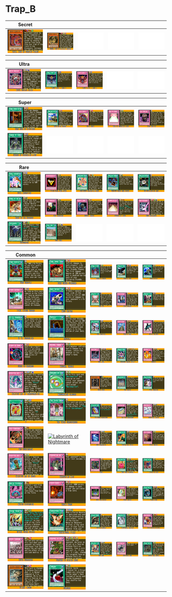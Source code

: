 # Trap_B

|Secret| | | | |
|---|---|---|---|---|
|[![Uria, Lord of Searing Flames ](../images/WC6-EN/2012-UriaLordofSearingFlames-WC6-EN-VG.png)](https://yugipedia.com/wiki/Uria,_Lord_of_Searing_Flames_(World_Championship_2006))|[![Hamon, Lord of Striking Thunder ](../images/WC6-EN/2013-HamonLordofStrikingThunder-WC6-EN-VG.png)](https://yugipedia.com/wiki/Hamon,_Lord_of_Striking_Thunder_(World_Championship_2006))|![Blank](../images/Blank.png)|![Blank](../images/Blank.png)|![Blank](../images/Blank.png)|

|Ultra| | | | |
|---|---|---|---|---|
|[![Metal Reflect Slime ](../images/WC6-EN/1302-MetalReflectSlime-WC6-EN-VG.png)](https://yugipedia.com/wiki/Metal_Reflect_Slime_(World_Championship_2006))|[![Level Limit - Area B ](../images/WC6-EN/1596-LevelLimitAreaB-WC6-EN-VG.png)](https://yugipedia.com/wiki/Level_Limit_-_Area_B_(World_Championship_2006))|[![Level Limit - Area A ](../images/WC6-EN/1992-LevelLimitAreaA-WC6-EN-VG.png)](https://yugipedia.com/wiki/Level_Limit_-_Area_A_(World_Championship_2006))|![Blank](../images/Blank.png)|![Blank](../images/Blank.png)|

|Super| | | | |
|---|---|---|---|---|
|[![Dark Room of Nightmare ](../images/WC6-EN/1183-DarkRoomofNightmare-WC6-EN-VG.png)](https://yugipedia.com/wiki/Dark_Room_of_Nightmare_(World_Championship_2006))|[![Wave-Motion Cannon ](../images/WC6-EN/1244-WaveMotionCannon-WC6-EN-VG.png)](https://yugipedia.com/wiki/Wave-Motion_Cannon_(World_Championship_2006))|[![Skill Drain ](../images/WC6-EN/1346-SkillDrain-WC6-EN-VG.png)](https://yugipedia.com/wiki/Skill_Drain_(World_Championship_2006))|[![Wall of Revealing Light ](../images/WC6-EN/1550-WallofRevealingLight-WC6-EN-VG.png)](https://yugipedia.com/wiki/Wall_of_Revealing_Light_(World_Championship_2006))|[![Xing Zhen Hu ](../images/WC6-EN/1742-XingZhenHu-WC6-EN-VG.png)](https://yugipedia.com/wiki/Xing_Zhen_Hu_(World_Championship_2006))|
|[![Swords of Concealing Light ](../images/WC6-EN/1789-SwordsofConcealingLight-WC6-EN-VG.png)](https://yugipedia.com/wiki/Swords_of_Concealing_Light_(World_Championship_2006))|![Blank](../images/Blank.png)|![Blank](../images/Blank.png)|![Blank](../images/Blank.png)|![Blank](../images/Blank.png)|

|Rare| | | | |
|---|---|---|---|---|
|[![Spell Absorption ](../images/WC6-EN/1259-SpellAbsorption-WC6-EN-VG.png)](https://yugipedia.com/wiki/Spell_Absorption_(World_Championship_2006))|[![Pitch-Black Power Stone ](../images/WC6-EN/1287-PitchBlackPowerStone-WC6-EN-VG.png)](https://yugipedia.com/wiki/Pitch-Black_Power_Stone_(World_Championship_2006))|[![Continuous Destruction Punch ](../images/WC6-EN/1295-ContinuousDestructionPunch-WC6-EN-VG.png)](https://yugipedia.com/wiki/Continuous_Destruction_Punch_(World_Championship_2006))|[![Precious Cards from Beyond ](../images/WC6-EN/1338-PreciousCardsfromBeyond-WC6-EN-VG.png)](https://yugipedia.com/wiki/Precious_Cards_from_Beyond_(World_Championship_2006))|[![Non-Spellcasting Area ](../images/WC6-EN/1342-NonSpellcastingArea-WC6-EN-VG.png)](https://yugipedia.com/wiki/Non-Spellcasting_Area_(World_Championship_2006))|
|[![Heart of the Underdog ](../images/WC6-EN/1423-HeartoftheUnderdog-WC6-EN-VG.png)](https://yugipedia.com/wiki/Heart_of_the_Underdog_(World_Championship_2006))|[![DNA Transplant ](../images/WC6-EN/1495-DNATransplant-WC6-EN-VG.png)](https://yugipedia.com/wiki/DNA_Transplant_(World_Championship_2006))|[![Robbin' Zombie ](../images/WC6-EN/1496-RobbinZombie-WC6-EN-VG.png)](https://yugipedia.com/wiki/Robbin%27_Zombie_(World_Championship_2006))|[![Pyramid of Light ](../images/WC6-EN/1616-PyramidofLight-WC6-EN-VG.png)](https://yugipedia.com/wiki/Pyramid_of_Light_(World_Championship_2006))|[![Rare Metalmorph ](../images/WC6-EN/1743-RareMetalmorph-WC6-EN-VG.png)](https://yugipedia.com/wiki/Rare_Metalmorph_(World_Championship_2006))|
|[![Skyscraper ](../images/WC6-EN/1888-Skyscraper-WC6-EN-VG.png)](https://yugipedia.com/wiki/Skyscraper_(World_Championship_2006))|[![Fault Zone ](../images/WC6-EN/2074-FaultZone-WC6-EN-VG.png)](https://yugipedia.com/wiki/Fault_Zone_(World_Championship_2006))|![Blank](../images/Blank.png)|![Blank](../images/Blank.png)|![Blank](../images/Blank.png)|

|Common| | | | |
|---|---|---|---|---|
|[![Card Shuffle ](../images/WC6-EN/1181-CardShuffle-WC6-EN-VG.png)](https://yugipedia.com/wiki/Card_Shuffle_(World_Championship_2006))|[![Dark Snake Syndrome ](../images/WC6-EN/1188-DarkSnakeSyndrome-WC6-EN-VG.png)](https://yugipedia.com/wiki/Dark_Snake_Syndrome_(World_Championship_2006))|[![Banner of Courage ](../images/WC6-EN/1190-BannerofCourage-WC6-EN-VG.png)](https://yugipedia.com/wiki/Banner_of_Courage_(World_Championship_2006))|[![Frontline Base ](../images/WC6-EN/1235-FrontlineBase-WC6-EN-VG.png)](https://yugipedia.com/wiki/Frontline_Base_(World_Championship_2006))|[![Kishido Spirit ](../images/WC6-EN/1242-KishidoSpirit-WC6-EN-VG.png)](https://yugipedia.com/wiki/Kishido_Spirit_(World_Championship_2006))|
|[![Final Attack Orders ](../images/WC6-EN/1255-FinalAttackOrders-WC6-EN-VG.png)](https://yugipedia.com/wiki/Final_Attack_Orders_(World_Championship_2006))|[![Mass Driver ](../images/WC6-EN/1290-MassDriver-WC6-EN-VG.png)](https://yugipedia.com/wiki/Mass_Driver_(World_Championship_2006))|[![Senri Eye ](../images/WC6-EN/1291-SenriEye-WC6-EN-VG.png)](https://yugipedia.com/wiki/Senri_Eye_(World_Championship_2006))|[![Battle-Scarred ](../images/WC6-EN/1389-BattleScarred-WC6-EN-VG.png)](https://yugipedia.com/wiki/Battle-Scarred_(World_Championship_2006))|[![Stumbling ](../images/WC6-EN/1426-Stumbling-WC6-EN-VG.png)](https://yugipedia.com/wiki/Stumbling_(World_Championship_2006))|
|[![D. D. Borderline ](../images/WC6-EN/1429-DDBorderline-WC6-EN-VG.png)](https://yugipedia.com/wiki/D._D._Borderline_(World_Championship_2006))|[![Recycle ](../images/WC6-EN/1430-Recycle-WC6-EN-VG.png)](https://yugipedia.com/wiki/Recycle_(World_Championship_2006))|[![Soul Absorption ](../images/WC6-EN/1435-SoulAbsorption-WC6-EN-VG.png)](https://yugipedia.com/wiki/Soul_Absorption_(World_Championship_2006))|[![Tower of Babel ](../images/WC6-EN/1439-TowerofBabel-WC6-EN-VG.png)](https://yugipedia.com/wiki/Tower_of_Babel_(World_Championship_2006))|[![Spatial Collapse ](../images/WC6-EN/1440-SpatialCollapse-WC6-EN-VG.png)](https://yugipedia.com/wiki/Spatial_Collapse_(World_Championship_2006))|
|[![Curse of Darkness ](../images/WC6-EN/1493-CurseofDarkness-WC6-EN-VG.png)](https://yugipedia.com/wiki/Curse_of_Darkness_(World_Championship_2006))|[![Begone, Knave! ](../images/WC6-EN/1494-BegoneKnave-WC6-EN-VG.png)](https://yugipedia.com/wiki/Begone,_Knave!_(World_Championship_2006))|[![Skull Zoma ](../images/WC6-EN/1505-SkullZoma-WC6-EN-VG.png)](https://yugipedia.com/wiki/Skull_Zoma_(World_Championship_2006))|[![Dangerous Machine TYPE-6 ](../images/WC6-EN/1507-DangerousMachineTYPE6-WC6-EN-VG.png)](https://yugipedia.com/wiki/Dangerous_Machine_TYPE-6_(World_Championship_2006))|[![Backfire ](../images/WC6-EN/1547-Backfire-WC6-EN-VG.png)](https://yugipedia.com/wiki/Backfire_(World_Championship_2006))|
|[![Ninjitsu Art of Transformation ](../images/WC6-EN/1552-NinjitsuArtofTransformation-WC6-EN-VG.png)](https://yugipedia.com/wiki/Ninjitsu_Art_of_Transformation_(World_Championship_2006))|[![Marshmallon glasses ](../images/WC6-EN/1562-Marshmallonglasses-WC6-EN-VG.png)](https://yugipedia.com/wiki/Marshmallon_glasses_(World_Championship_2006))|[![Nubian Guard ](../images/WC6-EN/1574-NubianGuard-WC6-EN-VG.png)](https://yugipedia.com/wiki/Nubian_Guard_(World_Championship_2006))|[![Dust Barrier ](../images/WC6-EN/1592-DustBarrier-WC6-EN-VG.png)](https://yugipedia.com/wiki/Dust_Barrier_(World_Championship_2006))|[![Spell Economics ](../images/WC6-EN/1594-SpellEconomics-WC6-EN-VG.png)](https://yugipedia.com/wiki/Spell_Economics_(World_Championship_2006))|
|[![7 ](../images/WC6-EN/1595-7-WC6-EN-VG.png)](https://yugipedia.com/wiki/7_(World_Championship_2006))|[![The Third Sarcophagus ](../images/WC6-EN/1603-TheThirdSarcophagus-WC6-EN-VG.png)](https://yugipedia.com/wiki/The_Third_Sarcophagus_(World_Championship_2006))|[![The Second Sarcophagus ](../images/WC6-EN/1604-TheSecondSarcophagus-WC6-EN-VG.png)](https://yugipedia.com/wiki/The_Second_Sarcophagus_(World_Championship_2006))|[![The First Sarcophagus ](../images/WC6-EN/1605-TheFirstSarcophagus-WC6-EN-VG.png)](https://yugipedia.com/wiki/The_First_Sarcophagus_(World_Championship_2006))|[![Human-Wave Tactics ](../images/WC6-EN/1606-HumanWaveTactics-WC6-EN-VG.png)](https://yugipedia.com/wiki/Human-Wave_Tactics_(World_Championship_2006))|
|[![Des Counterblow ](../images/WC6-EN/1609-DesCounterblow-WC6-EN-VG.png)](https://yugipedia.com/wiki/Des_Counterblow_(World_Championship_2006))|[![Labyrinth of Nightmare ]()](https://yugipedia.com/wiki/Labyrinth_of_Nightmare_(World_Championship_2006))|[![Soul Resurrection ](../images/WC6-EN/1611-SoulResurrection-WC6-EN-VG.png)](https://yugipedia.com/wiki/Soul_Resurrection_(World_Championship_2006))|[![Two-Man Cell Battle ](../images/WC6-EN/1669-TwoManCellBattle-WC6-EN-VG.png)](https://yugipedia.com/wiki/Two-Man_Cell_Battle_(World_Championship_2006))|[![Spirit Barrier ](../images/WC6-EN/1675-SpiritBarrier-WC6-EN-VG.png)](https://yugipedia.com/wiki/Spirit_Barrier_(World_Championship_2006))|
|[![Ninjitsu Art of Decoy ](../images/WC6-EN/1676-NinjitsuArtofDecoy-WC6-EN-VG.png)](https://yugipedia.com/wiki/Ninjitsu_Art_of_Decoy_(World_Championship_2006))|[![Enervating Mist ](../images/WC6-EN/1677-EnervatingMist-WC6-EN-VG.png)](https://yugipedia.com/wiki/Enervating_Mist_(World_Championship_2006))|[![Greed ](../images/WC6-EN/1679-Greed-WC6-EN-VG.png)](https://yugipedia.com/wiki/Greed_(World_Championship_2006))|[![Mokey Mokey Smackdown ](../images/WC6-EN/1735-MokeyMokeySmackdown-WC6-EN-VG.png)](https://yugipedia.com/wiki/Mokey_Mokey_Smackdown_(World_Championship_2006))|[![Lighten the Load ](../images/WC6-EN/1739-LightentheLoad-WC6-EN-VG.png)](https://yugipedia.com/wiki/Lighten_the_Load_(World_Championship_2006))|
|[![Malice Dispersion ](../images/WC6-EN/1740-MaliceDispersion-WC6-EN-VG.png)](https://yugipedia.com/wiki/Malice_Dispersion_(World_Championship_2006))|[![Chain Burst ](../images/WC6-EN/1746-ChainBurst-WC6-EN-VG.png)](https://yugipedia.com/wiki/Chain_Burst_(World_Championship_2006))|[![Spell Purification ](../images/WC6-EN/1748-SpellPurification-WC6-EN-VG.png)](https://yugipedia.com/wiki/Spell_Purification_(World_Championship_2006))|[![Astral Barrier ](../images/WC6-EN/1749-AstralBarrier-WC6-EN-VG.png)](https://yugipedia.com/wiki/Astral_Barrier_(World_Championship_2006))|[![Poison Fangs ](../images/WC6-EN/1788-PoisonFangs-WC6-EN-VG.png)](https://yugipedia.com/wiki/Poison_Fangs_(World_Championship_2006))|
|[![Spiral Spear Strike ](../images/WC6-EN/1790-SpiralSpearStrike-WC6-EN-VG.png)](https://yugipedia.com/wiki/Spiral_Spear_Strike_(World_Championship_2006))|[![Centrifugal Field ](../images/WC6-EN/1792-CentrifugalField-WC6-EN-VG.png)](https://yugipedia.com/wiki/Centrifugal_Field_(World_Championship_2006))|[![Shifting Shadows ](../images/WC6-EN/1858-ShiftingShadows-WC6-EN-VG.png)](https://yugipedia.com/wiki/Shifting_Shadows_(World_Championship_2006))|[![Impenetrable Formation ](../images/WC6-EN/1859-ImpenetrableFormation-WC6-EN-VG.png)](https://yugipedia.com/wiki/Impenetrable_Formation_(World_Championship_2006))|[![Spell-Stopping Statute ](../images/WC6-EN/1868-SpellStoppingStatute-WC6-EN-VG.png)](https://yugipedia.com/wiki/Spell-Stopping_Statute_(World_Championship_2006))|
|[![Royal Surrender ](../images/WC6-EN/1869-RoyalSurrender-WC6-EN-VG.png)](https://yugipedia.com/wiki/Royal_Surrender_(World_Championship_2006))|[![Prepare to Strike Back ](../images/WC6-EN/1934-PreparetoStrikeBack-WC6-EN-VG.png)](https://yugipedia.com/wiki/Prepare_to_Strike_Back_(World_Championship_2006))|[![Boss Rush ](../images/WC6-EN/1983-BossRush-WC6-EN-VG.png)](https://yugipedia.com/wiki/Boss_Rush_(World_Championship_2006))|[![Non-Fusion Area ](../images/WC6-EN/1991-NonFusionArea-WC6-EN-VG.png)](https://yugipedia.com/wiki/Non-Fusion_Area_(World_Championship_2006))|[![Ancient Gear Castle ](../images/WC6-EN/2026-AncientGearCastle-WC6-EN-VG.png)](https://yugipedia.com/wiki/Ancient_Gear_Castle_(World_Championship_2006))|
|[![Silent Insect ](../images/WC6-EN/2041-SilentInsect-WC6-EN-VG.png)](https://yugipedia.com/wiki/Silent_Insect_(World_Championship_2006))|[![Samsara ](../images/WC6-EN/2061-Samsara-WC6-EN-VG.png)](https://yugipedia.com/wiki/Samsara_(World_Championship_2006))